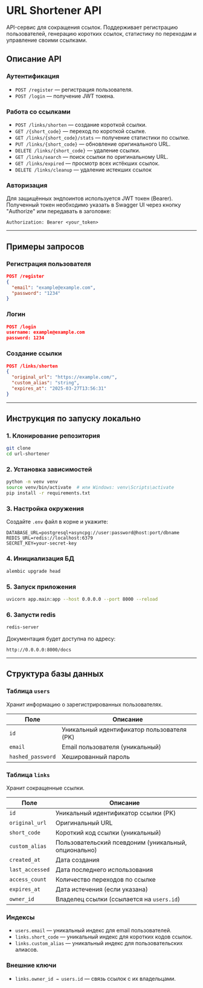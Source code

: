 # URL Shortener API

API-сервис для сокращения ссылок. Поддерживает регистрацию пользователей, генерацию коротких ссылок, статистику по переходам и управление своими ссылками.

## Описание API

### Аутентификация
- `POST /register` — регистрация пользователя.
- `POST /login` — получение JWT токена.

### Работа со ссылками
- `POST /links/shorten` — создание короткой ссылки.
- `GET /{short_code}` — переход по короткой ссылке.
- `GET /links/{short_code}/stats` — получение статистики по ссылке.
- `PUT /links/{short_code}` — обновление оригинального URL.
- `DELETE /links/{short_code}` — удаление ссылки.
- `GET /links/search` — поиск ссылки по оригинальному URL.
- `GET /links/expired` — просмотр всех истёкших ссылок.
- `DELETE /links/cleanup` — удаление истекших ссылок

### Авторизация
Для защищённых эндпоинтов используется JWT токен (Bearer).
Полученный токен необходимо указать в Swagger UI через кнопку "Authorize" или передавать в заголовке:

```
Authorization: Bearer <your_token>
```

---

## Примеры запросов

### Регистрация пользователя
```json
POST /register
{
  "email": "example@example.com",
  "password": "1234"
}
```

### Логин
```json
POST /login
username: example@example.com
password: 1234
```

### Создание ссылки
```json
POST /links/shorten
{
  "original_url": "https://example.com/",
  "custom_alias": "string",
  "expires_at": "2025-03-27T13:56:31"
}
```

---

## Инструкция по запуску локально

### 1. Клонирование репозитория
```bash
git clone 
cd url-shortener
```

### 2. Установка зависимостей
```bash
python -m venv venv
source venv/bin/activate  # или Windows: venv\Scripts\activate
pip install -r requirements.txt
```

### 3. Настройка окружения

Создайте `.env` файл в корне и укажите:

```
DATABASE_URL=postgresql+asyncpg://user:password@host:port/dbname
REDIS_URL=redis://localhost:6379
SECRET_KEY=your-secret-key
```

### 4. Инициализация БД
```bash
alembic upgrade head
```

### 5. Запуск приложения
```bash
uvicorn app.main:app --host 0.0.0.0 --port 8000 --reload
```
### 6. Запусти redis

```bash
redis-server
```
Документация будет доступна по адресу:
```
http://0.0.0.0:8000/docs
```

---

## Структура базы данных

### Таблица `users`
Хранит информацию о зарегистрированных пользователях.

| Поле             | Описание                                  |
|-----------------|------------------------------------------|
| `id`           | Уникальный идентификатор пользователя (PK) |
| `email`        | Email пользователя (уникальный)           |
| `hashed_password` | Хешированный пароль                      |

### Таблица `links`
Хранит сокращенные ссылки.

| Поле            | Описание                                  |
|----------------|------------------------------------------|
| `id`          | Уникальный идентификатор ссылки (PK)       |
| `original_url` | Оригинальный URL                          |
| `short_code`  | Короткий код ссылки (уникальный)          |
| `custom_alias` | Пользовательский псевдоним (уникальный, опционально) |
| `created_at`  | Дата создания                              |
| `last_accessed` | Дата последнего использования           |
| `access_count` | Количество переходов по ссылке           |
| `expires_at`  | Дата истечения (если указана)             |
| `owner_id`    | Владелец ссылки (ссылается на `users.id`) |

### Индексы
- `users.email` — уникальный индекс для email пользователей.
- `links.short_code` — уникальный индекс для коротких кодов ссылок.
- `links.custom_alias` — уникальный индекс для пользовательских алиасов.

### Внешние ключи
- `links.owner_id → users.id` — связь ссылок с их владельцами.

